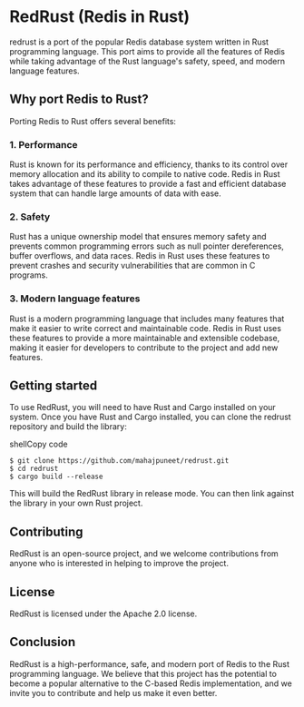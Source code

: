 # RedRust (Redis in Rust)

redrust is a port of the popular Redis database system written in Rust programming language. This port aims to provide all the features of Redis while taking advantage of the Rust language's safety, speed, and modern language features.

Why port Redis to Rust?
-----------------------

Porting Redis to Rust offers several benefits:

### 1\. Performance

Rust is known for its performance and efficiency, thanks to its control over memory allocation and its ability to compile to native code. Redis in Rust takes advantage of these features to provide a fast and efficient database system that can handle large amounts of data with ease.

### 2\. Safety

Rust has a unique ownership model that ensures memory safety and prevents common programming errors such as null pointer dereferences, buffer overflows, and data races. Redis in Rust uses these features to prevent crashes and security vulnerabilities that are common in C programs.

### 3\. Modern language features

Rust is a modern programming language that includes many features that make it easier to write correct and maintainable code. Redis in Rust uses these features to provide a more maintainable and extensible codebase, making it easier for developers to contribute to the project and add new features.

Getting started
---------------

To use RedRust, you will need to have Rust and Cargo installed on your system. Once you have Rust and Cargo installed, you can clone the redrust repository and build the library:

shellCopy code
```
$ git clone https://github.com/mahajpuneet/redrust.git
$ cd redrust
$ cargo build --release
```

This will build the RedRust library in release mode. You can then link against the library in your own Rust project.

Contributing
------------

RedRust is an open-source project, and we welcome contributions from anyone who is interested in helping to improve the project. 

License
-------

RedRust is licensed under the Apache 2.0 license. 

Conclusion
----------

RedRust is a high-performance, safe, and modern port of Redis to the Rust programming language. We believe that this project has the potential to become a popular alternative to the C-based Redis implementation, and we invite you to contribute and help us make it even better.
